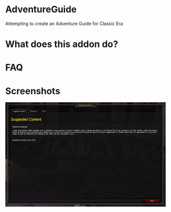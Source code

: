 # AdventureGuide
Attempting to create an Adventure Guide for Classic Era


# What does this addon do?

# FAQ

# Screenshots

![Suggested Content](Media/Screenshots/scs1.JPG)